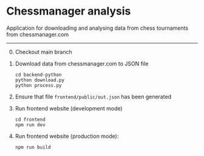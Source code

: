 # Chessmanager analysis

Application for downloading and analysing data from chess tournaments from chessmanager.com

---

0. Checkout main branch

1. Download data from chessmanager.com to JSON file

    ```
    cd backend-python
    python download.py
    python process.py
    ```

2. Ensure that file `frontend/public/out.json` has been generated

3. Run frontend website (development mode)
    ```
    cd frontend
    npm run dev
    ```

4. Run frontend website (production mode):
    ```
    npm run build
    ```
